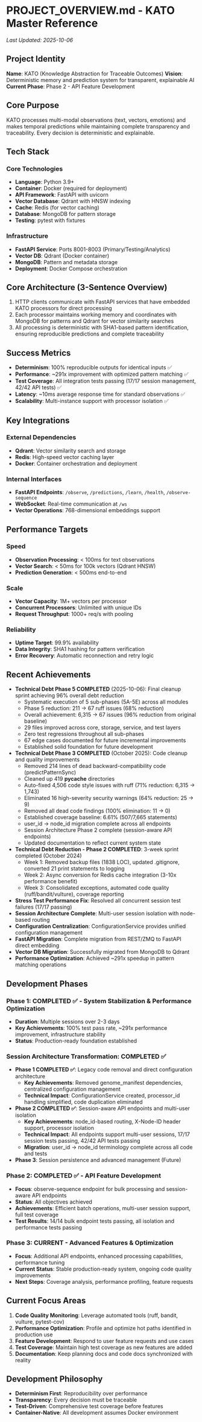 # PROJECT_OVERVIEW.md - KATO Master Reference
*Last Updated: 2025-10-06*

## Project Identity
**Name**: KATO (Knowledge Abstraction for Traceable Outcomes)
**Vision**: Deterministic memory and prediction system for transparent, explainable AI
**Current Phase**: Phase 2 - API Feature Development

## Core Purpose
KATO processes multi-modal observations (text, vectors, emotions) and makes temporal predictions while maintaining complete transparency and traceability. Every decision is deterministic and explainable.

## Tech Stack
### Core Technologies
- **Language**: Python 3.9+
- **Container**: Docker (required for deployment)
- **API Framework**: FastAPI with uvicorn
- **Vector Database**: Qdrant with HNSW indexing
- **Cache**: Redis (for vector caching)
- **Database**: MongoDB for pattern storage
- **Testing**: pytest with fixtures

### Infrastructure
- **FastAPI Service**: Ports 8001-8003 (Primary/Testing/Analytics)
- **Vector DB**: Qdrant (Docker container)
- **MongoDB**: Pattern and metadata storage
- **Deployment**: Docker Compose orchestration

## Core Architecture (3-Sentence Overview)
1. HTTP clients communicate with FastAPI services that have embedded KATO processors for direct processing
2. Each processor maintains working memory and coordinates with MongoDB for patterns and Qdrant for vector similarity searches
3. All processing is deterministic with SHA1-based pattern identification, ensuring reproducible predictions and complete traceability

## Success Metrics
- **Determinism**: 100% reproducible outputs for identical inputs ✅
- **Performance**: ~291x improvement with optimized pattern matching ✅
- **Test Coverage**: All integration tests passing (17/17 session management, 42/42 API tests) ✅
- **Latency**: ~10ms average response time for standard observations ✅
- **Scalability**: Multi-instance support with processor isolation ✅

## Key Integrations
### External Dependencies
- **Qdrant**: Vector similarity search and storage
- **Redis**: High-speed vector caching layer
- **Docker**: Container orchestration and deployment

### Internal Interfaces
- **FastAPI Endpoints**: `/observe`, `/predictions`, `/learn`, `/health`, `/observe-sequence`
- **WebSocket**: Real-time communication at `/ws`
- **Vector Operations**: 768-dimensional embeddings support

## Performance Targets
### Speed
- **Observation Processing**: < 100ms for text observations
- **Vector Search**: < 50ms for 100k vectors (Qdrant HNSW)
- **Prediction Generation**: < 500ms end-to-end

### Scale
- **Vector Capacity**: 1M+ vectors per processor
- **Concurrent Processors**: Unlimited with unique IDs
- **Request Throughput**: 1000+ req/s with pooling

### Reliability
- **Uptime Target**: 99.9% availability
- **Data Integrity**: SHA1 hashing for pattern verification
- **Error Recovery**: Automatic reconnection and retry logic

## Recent Achievements
- **Technical Debt Phase 5 COMPLETED** (2025-10-06): Final cleanup sprint achieving 96% overall debt reduction
  - Systematic execution of 5 sub-phases (5A-5E) across all modules
  - Phase 5 reduction: 211 → 67 ruff issues (68% reduction)
  - Overall achievement: 6,315 → 67 issues (96% reduction from original baseline)
  - 29 files improved across core, storage, service, and test layers
  - Zero test regressions throughout all sub-phases
  - 67 edge cases documented for future incremental improvements
  - Established solid foundation for future development
- **Technical Debt Phase 3 COMPLETED** (October 2025): Code cleanup and quality improvements
  - Removed 214 lines of dead backward-compatibility code (predictPatternSync)
  - Cleaned up 419 __pycache__ directories
  - Auto-fixed 4,506 code style issues with ruff (71% reduction: 6,315 → 1,743)
  - Eliminated 16 high-severity security warnings (64% reduction: 25 → 9)
  - Removed all dead code findings (100% elimination: 11 → 0)
  - Established coverage baseline: 6.61% (507/7,665 statements)
  - user_id → node_id migration complete across all endpoints
  - Session Architecture Phase 2 complete (session-aware API endpoints)
  - Updated documentation to reflect current system state
- **Technical Debt Reduction - Phase 2 COMPLETED**: 3-week sprint completed (October 2024)
  - Week 1: Removed backup files (1838 LOC), updated .gitignore, converted 21 print statements to logging
  - Week 2: Async conversion for Redis cache integration (3-10x performance benefit)
  - Week 3: Consolidated exceptions, automated code quality (ruff/bandit/vulture), coverage reporting
- **Stress Test Performance Fix**: Resolved all concurrent session test failures (17/17 passing)
- **Session Architecture Complete**: Multi-user session isolation with node-based routing
- **Configuration Centralization**: ConfigurationService provides unified configuration management
- **FastAPI Migration**: Complete migration from REST/ZMQ to FastAPI direct embedding
- **Vector DB Migration**: Successfully migrated from MongoDB to Qdrant
- **Performance Optimization**: Achieved ~291x speedup in pattern matching operations

## Development Phases

### Phase 1: COMPLETED ✅ - System Stabilization & Performance Optimization
- **Duration**: Multiple sessions over 2-3 days
- **Key Achievements**: 100% test pass rate, ~291x performance improvement, infrastructure stability
- **Status**: Production-ready foundation established

### Session Architecture Transformation: COMPLETED ✅
- **Phase 1 COMPLETED ✅**: Legacy code removal and direct configuration architecture
  - **Key Achievements**: Removed genome_manifest dependencies, centralized configuration management
  - **Technical Impact**: ConfigurationService created, processor_id handling simplified, code duplication eliminated
- **Phase 2 COMPLETED ✅**: Session-aware API endpoints and multi-user isolation
  - **Key Achievements**: node_id-based routing, X-Node-ID header support, processor isolation
  - **Technical Impact**: All endpoints support multi-user sessions, 17/17 session tests passing, 42/42 API tests passing
  - **Migration**: user_id → node_id terminology complete across all code and tests
- **Phase 3**: Session persistence and advanced management (Future)

### Phase 2: COMPLETED ✅ - API Feature Development
- **Focus**: observe-sequence endpoint for bulk processing and session-aware API endpoints
- **Status**: All objectives achieved
- **Achievements**: Efficient batch operations, multi-user session support, full test coverage
- **Test Results**: 14/14 bulk endpoint tests passing, all isolation and performance tests passing

### Phase 3: CURRENT - Advanced Features & Optimization
- **Focus**: Additional API endpoints, enhanced processing capabilities, performance tuning
- **Current Status**: Stable production-ready system, ongoing code quality improvements
- **Next Steps**: Coverage analysis, performance profiling, feature requests

## Current Focus Areas
1. **Code Quality Monitoring**: Leverage automated tools (ruff, bandit, vulture, pytest-cov)
2. **Performance Optimization**: Profile and optimize hot paths identified in production use
3. **Feature Development**: Respond to user feature requests and use cases
4. **Test Coverage**: Maintain high test coverage as new features are added
5. **Documentation**: Keep planning docs and code docs synchronized with reality

## Development Philosophy
- **Determinism First**: Reproducibility over performance
- **Transparency**: Every decision must be traceable
- **Test-Driven**: Comprehensive test coverage before features
- **Container-Native**: All development assumes Docker environment